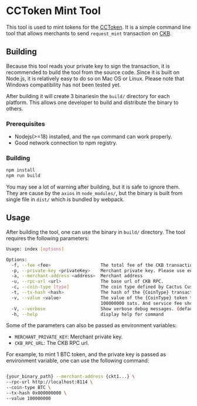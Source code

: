 # CCToken Mint Tool

This tool is used to mint tokens for the [CCToken](https://www.crosschain.network/). It is a simple command line tool that allows merchants to send `request_mint` transaction on [CKB](https://www.nervos.org/).


## Building

Because this tool reads your private key to sign the transaction, it is recommended to build the tool from the source code. Since it is built on Node.js, it is relatively easy to do so on Mac OS or Linux. Please note that Windows compatibility has not been tested yet.

After building it will create 3 binariesin the `build/` directory for each platform. This allows one developer to build and distribute the binary to others.

### Prerequisites

- Nodejs(>=18) installed, and the `npm` command can work properly.
- Good network connection to npm registry.

### Building

```bash
npm install
npm run build
```

You may see a lot of warning after building, but it is safe to ignore them. They are cause by the `axios` in `node_modules/`, but the binary is built from single file in `dist/` which is bundled by webpack.


## Usage

After building the tool, one can use the binary in `build/` directory. The tool requires the following parameters:

```bash
Usage: index [options]

Options:
  -f, --fee <fee>                   The total fee of the CKB transaction (default: "10000")
  -p, --private-key <privateKey>    Merchant private key. Please use environment variable MERCHANT_PRIVATE_KEY instead in production environment.
  -a, --merchant-address <address>  Merchant address
  -u, --rpc-url <url>               The base url of CKB RPC.
  -c, --coin-type [type]            The coin type defined by Cactus Custody.[available: BTC] (default: "BTC")
  -t, --tx-hash <hash>              The hash of the {CoinType} transaction.
  -v, --value <value>               The value of the {CoinType} token to mint.(Be aware this value is in minimum unit of the token, e.g. 1 ccBTC =
                                    100000000 sats. And service fee should be deducted, e.g. deposit 1 BTC to mint 0.999 BTC)
  -V, --verbose                     Show verbose debug messages. (default: false)
  -h, --help                        display help for command
```

Some of the parameters can also be passed as environment variables:

- `MERCHANT_PRIVATE_KEY`: Merchant private key.
- `CKB_RPC_URL`: The CKB RPC url.

For example, to mint 1 BTC token, and the private key is passed as environment variable, one can use the following command:

```bash

{your_binary_path} --merchant-address {ckt1...} \
--rpc-url http://localhost:8114 \
--coin-type BTC \
--tx-hash 0x000000000 \
--value 100000000
```

